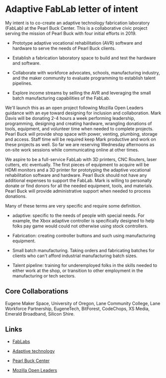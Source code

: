 # Adaptive FabLab letter of intent

My intent is to co-create an adaptive technology fabrication laboratory (FabLab)
at the Pearl Buck Center. This is a collaborative civic project serving the
mission of Pearl Buck with four initial efforts in 2019.

-   Prototype adaptive vocational rehabilitation (AVR) software and hardware to
    serve the needs of Pearl Buck clients.

-   Establish a fabrication laboratory space to build and test the hardware and
    software.

-   Collaborate with workforce advocates, schools, manufacturing industry, and
    the maker community to evaluate programming to establish talent pipelines.

-   Explore income streams by selling the AVR and leveraging the small batch
    manufacturing capabilities of the FabLab.

We'll launch this as an open project following Mozilla Open Leaders guidance
with an eye toward designing for inclusion and collaboration. Mark Davis will be
donating 2-4 hours a week performing leadership, programming, designing and
creating hardware, wrangling donations of tools, equipment, and volunteer time
when needed to complete projects. Pearl Buck will provide shop space with power,
venting, plumbing, storage and access. Staff time will be required keep Mark
productive and work on these projects as well. So far we are reserving Wednesday
afternoons as on-site work sessions while communicating online at other times.

We aspire to be a full-service FabLab with 3D printers, CNC Routers, laser
cutters, etc eventually. The first pieces of equipment to acquire will be HDMI
monitors and a 3D printer for prototyping the adaptive vocational rehabilitation
software and hardware. Pearl Buck should not have any additional expenses to
support the FabLab. Mark is willing to personally donate or find donors for all
the needed equipment, tools, and materials. Pearl Buck will provide
administrative support when needed to process donations.

Many of these terms are very specific and require some definition.

-   adaptive: specific to the needs of people with special needs. For example,
    the Xbox adaptive controller is specifically designed to help folks pay game
    would could not otherwise using stock controllers.

-   Fabrication: creating controller buttons and such using manufacturing
    equipment.

-   Small batch manufacturing. Taking orders and fabricating batches for clients
    who can't afford industrial manufacturing batch sizes.

-   Talent pipeline: training for underemployed folks in the skills needed to
    either work at the shop, or transition to other employment in the
    manufacturing or tech sectors.

## Core Collaborations

Eugene Maker Space, University of Oregon, Lane Community College, Lane Workforce
Partnership, EugeneTech, BitForest, CodeChops, XS Media, Emerald Broadband,
Silicon Shire.

## Links

-   [FabLabs](https://en.wikipedia.org/wiki/Fab_lab)

-   [Adaptive technology](https://en.wikipedia.org/wiki/Assistive_technology)

-   [Pearl Buck Center](https://pearlbuckcenter.com/)

-   [Mozilla Open
    Leaders](https://mozilla.github.io/open-leadership-training-series/)
